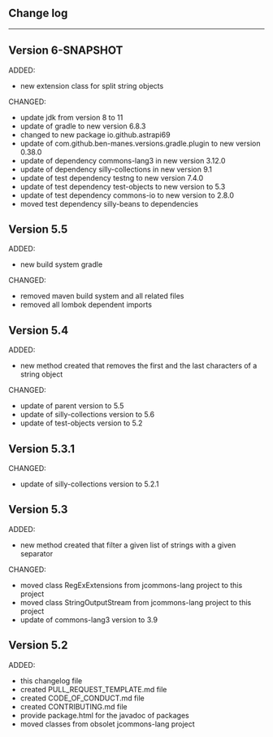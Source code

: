 ## Change log
----------------------

Version 6-SNAPSHOT
-------------

ADDED:

- new extension class for split string objects

CHANGED:

- update jdk from version 8 to 11
- update of gradle to new version 6.8.3
- changed to new package io.github.astrapi69
- update of com.github.ben-manes.versions.gradle.plugin to new version 0.38.0
- update of dependency commons-lang3 in new version 3.12.0
- update of dependency silly-collections in new version 9.1
- update of test dependency testng to new version 7.4.0
- update of test dependency test-objects to new version to 5.3
- update of test dependency commons-io to new version to 2.8.0
- moved test dependency silly-beans to dependencies

Version 5.5
-------------

ADDED:
 
- new build system gradle

CHANGED:

- removed maven build system and all related files
- removed all lombok dependent imports

Version 5.4
-------------

ADDED:
 
- new method created that removes the first and the last characters of a string object

CHANGED:

- update of parent version to 5.5
- update of silly-collections version to 5.6
- update of test-objects version to 5.2

Version 5.3.1
-------------

CHANGED:

- update of silly-collections version to 5.2.1

Version 5.3
-------------

ADDED:
 
- new method created that filter a given list of strings with a given separator

CHANGED:

- moved class RegExExtensions from jcommons-lang project to this project
- moved class StringOutputStream from jcommons-lang project to this project
- update of commons-lang3 version to 3.9

Version 5.2
-------------

ADDED:
 
- this changelog file
- created PULL_REQUEST_TEMPLATE.md file
- created CODE_OF_CONDUCT.md file
- created CONTRIBUTING.md file
- provide package.html for the javadoc of packages
- moved classes from obsolet jcommons-lang project



